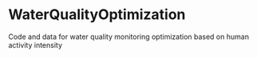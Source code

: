 # WaterQualityOptimization
Code and data for water quality monitoring optimization based on human activity intensity
